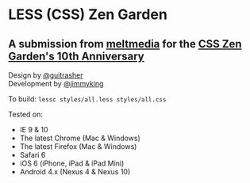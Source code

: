 # LESS (CSS) Zen Garden

## A submission from [meltmedia](http://meltmedia.com) for the [CSS Zen Garden's 10th Anniversary](http://mezzoblue.com/archives/2013/05/07/10_years/)

Design by [@guitrasher](https://twitter.com/guitrasher)  
Development by [@jimmyking](https://twitter.com/jimmyking)

To build: `lessc styles/all.less styles/all.css`

Tested on:
* IE 9 & 10
* The latest Chrome (Mac & Windows)
* The latest Firefox (Mac & Windows)
* Safari 6
* iOS 6 (iPhone, iPad & iPad Mini)
* Android 4.x (Nexus 4 & Nexus 10)
